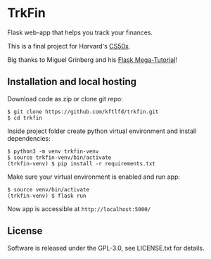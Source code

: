 # TrkFin

Flask web-app that helps you track your finances.

This is a final project for Harvard's [CS50x](https://cs50.harvard.edu/x/2022/).

Big thanks to Miguel Grinberg and his [Flask Mega-Tutorial](https://blog.miguelgrinberg.com/post/the-flask-mega-tutorial-part-i-hello-world)!



## Installation and local hosting

Download code as zip or clone git repo:
```
$ git clone https://github.com/kftlfd/trkfin.git
$ cd trkfin
```

Inside project folder create python virtual environment and install dependencies:
```
$ python3 -m venv trkfin-venv
$ source trkfin-venv/bin/activate
(trkfin-venv) $ pip install -r requirements.txt
```

Make sure your virtual environment is enabled and run app:
```
$ source venv/bin/activate
(trkfin-venv) $ flask run
```

Now app is accessible at `http://localhost:5000/`



## License

Software is released under the GPL-3.0, see LICENSE.txt for details.
